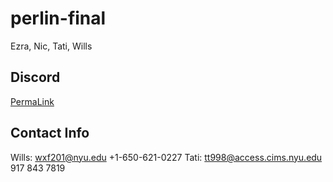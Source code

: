 # perlin-final
Ezra, Nic, Tati, Wills

## Discord

[PermaLink](https://discord.gg/GpjEGff)

## Contact Info

Wills: wxf201@nyu.edu +1-650-621-0227
Tati: tt998@access.cims.nyu.edu 917 843 7819

